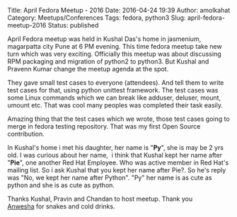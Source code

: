 Title: April Fedora Meetup - 2016
Date: 2016-04-24 19:39
Author: amolkahat
Category: Meetups/Conferences
Tags: fedora, python3
Slug: april-fedora-meetup-2016
Status: published

April Fedora meetup was held in Kushal Das's home in jasmenium, magarpatta city Pune at 6 PM evening. This time fedora meetup take new turn which was very exciting. Officially this meetup was about discussing RPM packaging and migration of python2 to python3. But Kushal and Pravenn Kumar change the meetup agenda at the spot.

They gave small test cases to everyone (attendees). And tell them to write test cases for that, using python unittest framework. The test cases was some Linux commands which we can break like adduser, deluser, mount, umount etc. That was cool many peoples was completed their task easily.

<!--more-->Amazing thing that the test cases which we wrote, those test cases going to merge in fedora testing repository. That was my first Open Source contribution.

In Kushal's home i met his daughter, her name is "**Py**", she is may be 2 yrs old. I was curious about her name,  i think that Kushal kept her name after "**Pie**", one another Red Hat Employee. Who was active member in Red Hat's mailing list. So i ask Kushal that you kept her name after Pie?. So he's reply was "No, we kept her name after Python". "Py" her name is as cute as python and she is as cute as python.

Thanks Kushal, Pravin and Chandan to host meetup. Thank you [Anwesha](https://twitter.com/anweshasrkr) for snakes and cold drinks.
